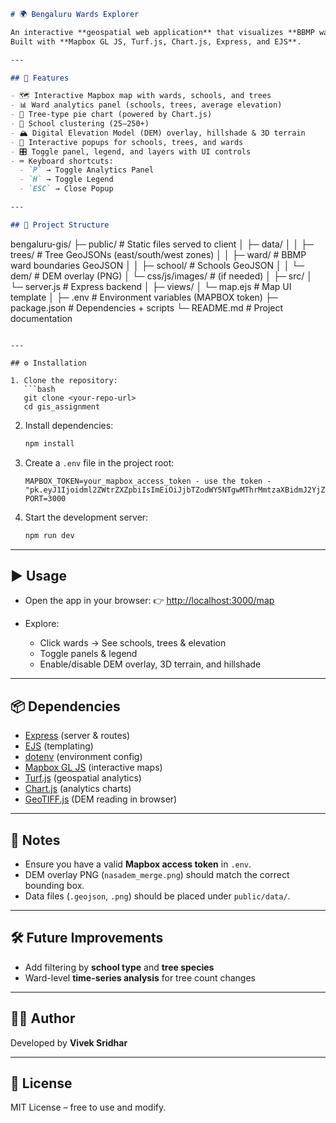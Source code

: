 ```markdown
# 🌍 Bengaluru Wards Explorer

An interactive **geospatial web application** that visualizes **BBMP wards, schools, trees, and elevation** data for Bengaluru.  
Built with **Mapbox GL JS, Turf.js, Chart.js, Express, and EJS**.

---

## 🚀 Features

- 🗺️ Interactive Mapbox map with wards, schools, and trees  
- 📊 Ward analytics panel (schools, trees, average elevation)  
- 🌳 Tree-type pie chart (powered by Chart.js)  
- 🏫 School clustering (25–250+)  
- 🏔️ Digital Elevation Model (DEM) overlay, hillshade & 3D terrain  
- 📌 Interactive popups for schools, trees, and wards  
- 🎛️ Toggle panel, legend, and layers with UI controls  
- ⌨️ Keyboard shortcuts:  
  - `P` → Toggle Analytics Panel  
  - `H` → Toggle Legend  
  - `ESC` → Close Popup  

---

## 📂 Project Structure

```

bengaluru-gis/
├─ public/                # Static files served to client
│  ├─ data/
│  │  ├─ trees/           # Tree GeoJSONs (east/south/west zones)
│  │  ├─ ward/            # BBMP ward boundaries GeoJSON
│  │  ├─ school/          # Schools GeoJSON
│  │  └─ dem/             # DEM overlay (PNG)
│  └─ css/js/images/      # (if needed)
│
├─ src/
│  └─ server.js           # Express backend
│
├─ views/
│  └─ map.ejs             # Map UI template
│
├─ .env                   # Environment variables (MAPBOX token)
├─ package.json           # Dependencies + scripts
└─ README.md              # Project documentation

````

---

## ⚙️ Installation

1. Clone the repository:
   ```bash
   git clone <your-repo-url>
   cd gis_assignment
````

2. Install dependencies:

   ```bash
   npm install
   ```

3. Create a `.env` file in the project root:

   ```env
   MAPBOX_TOKEN=your_mapbox_access_token - use the token - "pk.eyJ1Ijoidml2ZWtrZXZpbiIsImEiOiJjbTZodWY5NTgwMThrMmtzaXBidmJ2YjZmIn0.rpkBRl6Zl4vb9JOWMf77_w"
   PORT=3000
   ```

4. Start the development server:

   ```bash
   npm run dev
   ```

---

## ▶️ Usage

* Open the app in your browser:
  👉 [http://localhost:3000/map](http://localhost:3000/map)

* Explore:

  * Click wards → See schools, trees & elevation
  * Toggle panels & legend
  * Enable/disable DEM overlay, 3D terrain, and hillshade

---

## 📦 Dependencies

* [Express](https://expressjs.com/) (server & routes)
* [EJS](https://ejs.co/) (templating)
* [dotenv](https://www.npmjs.com/package/dotenv) (environment config)
* [Mapbox GL JS](https://docs.mapbox.com/mapbox-gl-js/) (interactive maps)
* [Turf.js](https://turfjs.org/) (geospatial analytics)
* [Chart.js](https://www.chartjs.org/) (analytics charts)
* [GeoTIFF.js](https://geotiffjs.github.io/) (DEM reading in browser)

---

## 📌 Notes

* Ensure you have a valid **Mapbox access token** in `.env`.
* DEM overlay PNG (`nasadem_merge.png`) should match the correct bounding box.
* Data files (`.geojson`, `.png`) should be placed under `public/data/`.

---

## 🛠️ Future Improvements

* Add filtering by **school type** and **tree species**
* Ward-level **time-series analysis** for tree count changes

---

## 👨‍💻 Author

Developed by **Vivek Sridhar**

---

## 📝 License

MIT License – free to use and modify.

```
